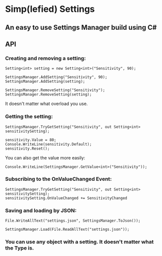 # Simp(lefied) Settings
## An easy to use Settings Manager build using C#

## API
### Creating and removing a setting:
```
Setting<int> setting = new Setting<int>("Sensitivity", 90);

SettingsManager.AddSetting("Sensitivity", 90);
SettingsManager.AddSetting(setting);

SettingsManager.RemoveSetting("Sensitivity");
SettingsManager.RemoveSetting(setting);
```
It doesn't matter what overload you use.

### Getting the setting:
```
SettingsManager.TryGetSetting("Sensitivity", out Setting<int> sensitivitySetting);

sensitivity.Value = 80;
Console.WriteLine(sensitivity.Default);
sensitivity.Reset();
```

You can also get the value more easily:
```
Console.WriteLine(SettingsManager.GetValue<int>("Sensitivity"));
```

### Subscribing to the OnValueChanged Event:
```
SettingsManager.TryGetSetting("Sensitivity", out Setting<int> sensitivitySetting);
sensitivitySetting.OnValueChanged += SensitivityChanged
```

### Saving and loading by JSON:
```
File.WriteAllText("settings.json", SettingsManager.ToJson());

SettingsManager.Load(File.ReadAllText("settings.json"));
```

### You can use any object with a setting. It doesn't matter what the Type is.
